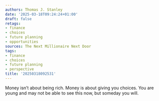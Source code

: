 ```yaml
---
authors: Thomas J. Stanley
date: '2025-03-18T09:24:24+01:00'
draft: false
retags:
- finance
- choices
- future planning
- opportunities
sources: The Next Millionaire Next Door
tags:
- finance
- choices
- future planning
- perspective
title: '20250318092531'
---
```


Money isn’t about being rich. Money is about giving you choices. You are young and may not be able to see this now, but
someday you will.